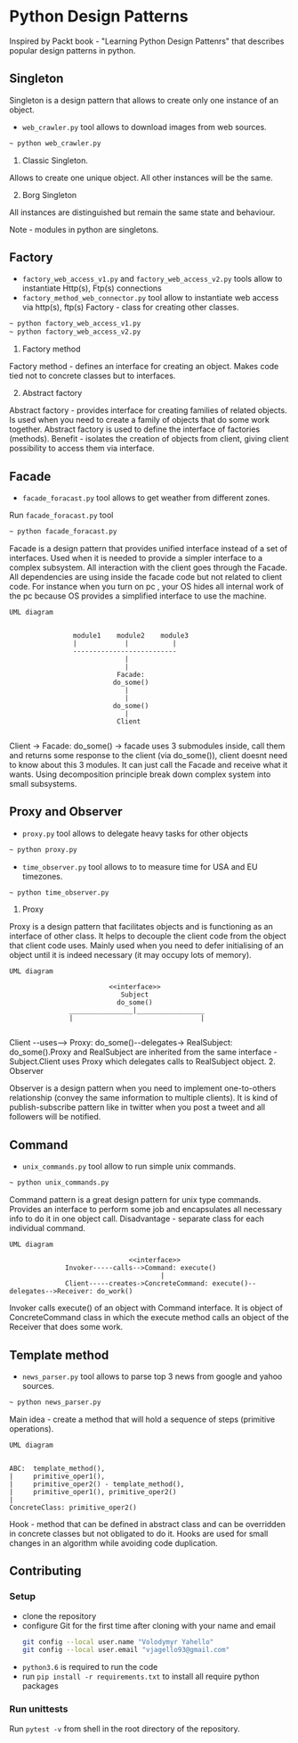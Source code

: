 # Python Design Patterns
Inspired by Packt book - "Learning Python Design Pattenrs" that describes popular design patterns in python.

## Singleton
Singleton is a design pattern that allows to create only one instance of an object.
- `web_crawler.py` tool allows to download images from web sources.
```bash
~ python web_crawler.py
```
1. Classic Singleton.

Allows to create one unique object. All other instances will be the same.

2. Borg Singleton

All instances are distinguished but remain the same state and behaviour.

Note - modules in python are singletons.

## Factory
- `factory_web_access_v1.py` and `factory_web_access_v2.py` tools allow to instantiate Http(s), Ftp(s) connections
- `factory_method_web_connector.py` tool allow to instantiate web access via http(s), ftp(s)
Factory - class for creating other classes.

```bash
~ python factory_web_access_v1.py
~ python factory_web_access_v2.py
```
1. Factory method

Factory method - defines an interface for creating an object. Makes code tied not to concrete classes but to interfaces.

2. Abstract factory

Abstract factory - provides interface for creating families of related objects. Is used when you need to create a family
of objects that do some work together. Abstract factory is used to define the interface of factories (methods).
Benefit - isolates the creation of objects from client, giving client possibility to access them via interface.

## Facade
- `facade_foracast.py` tool allows to get weather from different zones.

Run `facade_foracast.py` tool
```bash
~ python facade_foracast.py
```

Facade is a design pattern that provides unified interface instead of a set of interfaces. Used when it is needed to 
provide a simpler interface to a complex subsystem. All interaction with the client goes through the Facade. 
All dependencies are using inside the facade code but not related to client code.
For instance when you turn on pc , your OS hides all internal work of the pc because OS provides a simplified interface
to use the machine.
```
UML diagram


                module1    module2    module3
                |            |           |
                --------------------------
                             |
                             |
                           Facade:
                          do_some()
                             |
                             |
                          do_some()
                             |
                           Client
                                            

```
Client -> Facade: do_some() -> facade uses 3 submodules inside, call them and returns some response to 
the client (via do_some()), client doesnt need to know about this 3 modules.
It can just call the Facade and receive what it wants. Using decomposition principle break down complex system 
into small subsystems.
## Proxy and Observer
- `proxy.py` tool allows to delegate heavy tasks for other objects

```bash
~ python proxy.py
```

- `time_observer.py` tool allows to  to measure time for USA and EU timezones.

```bash
~ python time_observer.py
```
1. Proxy

Proxy is a design pattern that facilitates objects and is functioning as an interface of other class.
It helps to decouple the client code from the object that client code uses.
Mainly used when you need to defer initialising of an object until it is indeed necessary (it may occupy lots of memory).
```
UML diagram

                         <<interface>>
                            Subject
                           do_some()
               ________________|_________________       
               |                                |
                                          
```
Client --uses--> Proxy: do_some()--delegates-> RealSubject: do_some().Proxy and RealSubject are inherited from the same interface - Subject.Client uses Proxy which delegates calls to RealSubject object.
2. Observer

Observer is a design pattern when you need to implement one-to-others relationship (convey the same information to 
multiple clients). It is kind of publish-subscribe pattern like in twitter when you post a tweet and all followers
will be notified.

## Command
- `unix_commands.py` tool allow to run simple unix commands.

```bash
~ python unix_commands.py
```

Command pattern is a great design pattern for unix type commands.
Provides an interface to perform some job and encapsulates all necessary info to do it in one object call.
Disadvantage - separate class for each individual command.

```
UML diagram

                              <<interface>>
              Invoker-----calls-->Command: execute()
                                      |
              Client-----creates->ConcreteCommand: execute()--delegates-->Receiver: do_work()

```
Invoker calls execute() of an object with Command interface.
It is object of ConcreteCommand class in which the execute method calls an object of the Receiver that does some work.
## Template method
- `news_parser.py` tool allows to parse top 3 news from google and yahoo sources.

```bash
~ python news_parser.py
```
Main idea - create a method that will hold a sequence of steps (primitive operations).

```
UML diagram


ABC:  template_method(),
|     primitive_oper1(),
|     primitive_oper2() - template_method(),
|     primitive_oper1(), primitive_oper2()
|
ConcreteClass: primitive_oper2()
```
Hook - method that can be defined in abstract class and can be overridden in concrete classes but not obligated to do it.
Hooks are used for small changes in an algorithm while avoiding code duplication.

## Contributing

### Setup
- clone the repository
- configure Git for the first time after cloning with your name and email
  ```bash
  git config --local user.name "Volodymyr Yahello"
  git config --local user.email "vjagello93@gmail.com"
  ```
- `python3.6` is required to run the code
- run `pip install -r requirements.txt` to install all require python packages

### Run unittests
Run `pytest -v` from shell in the root directory of the repository.  
